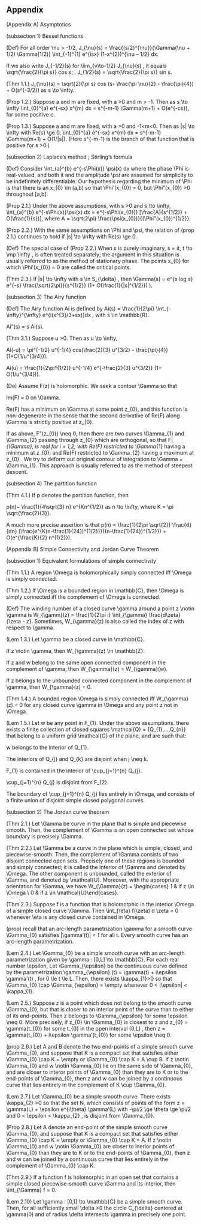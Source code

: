 Appendix
-------

(Appendix A) Asymptotics

(subsection 1) Bessel functions

(Def) For all order \nu > -1/2, J_{\nu}(s) = \frac{(s/2)^{\nu}}{\Gamma(\nu + 1/2) \Gamma(1/2)} \int_{-1}^{1} e^{isx} (1-x^{2})^{\nu – 1/2} dx.

If we also write J_{-1/2}(s) for \lim_{v\to-1/2} J_{\nu}(s) , it equals \sqrt{\frac{2}{\pi s}} cos s; . J_{1/2}(s) = \sqrt{\frac{2}{\pi s}} sin s.

(Thm 1.1.) J_{\nu}(s) = \sqrt{2}{\pi s} cos (s- \frac{\pi \nu}{2} - \frac{\pi}{4}) + O(s^{-3/2}) as s \to \infty.

(Prop 1.2.) Suppose a and m are fixed, with a >0 and m > -1. Then as s \to \infty \int_{0}^{a} e^{-sx} x^{m} dx = s^{-m-1} \Gamma(m+1) + O(e^{-cs}), for some positive c.

(Prop 1.3.) Suppose a and m are fixed, with a >0 and -1<m<0. Then as |s| \to \infty with Re(s) \ge 0, \int_{0}^{a} e^{-sx} x^{m} dx = s^{-m-1} \Gamma(m+1) + O(1/|s|). (Here s^{-m-1} is the branch of that function that is positive for s >0.)

(subsection 2) Laplace’s method ; Stirling’s formula

(Def) Consider \int_{a}^{b} e^{-s\Phi(x)} \psi(x) dx where the phase \Phi is real-valued, and both it and the amplitude \psi are assumed for simplicity to be indefinitely differentiable. Our hypothesis regarding the minimum of \Phi is that there is an x_{0} \in (a,b) so that \Phi’(x_{0}) = 0, but \Phi”(x_{0}) >0 throughout [a,b].

(Prop 2.1.) Under the above assumptions, with s >0 and s \to \infty, \int_{a}^{b} e^{-s\Phi(x)}\psi(x) dx = e^{-s\Phi(x_{0})} [\frac{A}{s^{1/2}} + O(\frac{1}{s})], where A = \sqrt(2\pi) \frac{\psi(x_{0})}{(\Phi”(x_{0})^{1/2}}.

(Prop 2.2.) With the same assumptions on \Phi and \psi, the relation of (prop 2.1.) continues to hold if |s| \to \infty with Re(s) \ge 0.

(Def) The special case of (Prop 2.2.) When s is purely imaginary, s = it, t \to \mp \infty , is often treated separately; the argument in this situation is usually referred to as the method of stationary phase. The points x_{0} for which \Phi’(x_{0}) = 0 are called the critical points.

(Thm 2.3.) If |s| \to \infty with s \in S_{\delta} , then \Gamma(s) = e^{s log s} e^{-s} \frac{\sqrt{2\pi}}{s^{1/2}} (1+ O(\frac{1}{|s|^{1/2}}) ).

(subsection 3) The Airy function

(Def) The Airy function Ai is defined by Ai(s) = \frac{1}{2\pi} \int_{-\infty}^{\infty} e^{i(x^{3}/3+sx)}dx , with s \in \mathbb{R}.

Ai”(s) = s Ai(s).

(Thm 3.1.) Suppose u >0. Then as u \to \infty, 

Ai(-u) = \pi^{-1/2} u^{-1/4} cos(\frac{2}{3} u^{3/2} - \frac{\pi}{4})(1+O(1/u^{3/4})).

Ai(u) = \frac{1}{2\pi^{1/2}} u^{-1/4} e^{-\frac{2}{3} u^{3/2}} (1+ O(1/u^{3/4})).

(De) Assume F(z) is holomorphic. We seek a contour \Gamma so that 

Im(F) = 0 on \Gamma.

Re(F) has a minimum on \Gamma at some point z_{0}, and this function is non-degenerate in the sense that the second derivative of Re(F) along \Gamma is strictly positive at z_{0}.

If as above, F”(z_{0}) \neq 0, then there are two curves \Gamma_{1} and \Gamma_{2} passing through z_{0} which are orthogonal, so that F|_{\Gamma}, is real for i = 1,2, with Re(F) restricted to \Gamma_{1} having a minimum at z_{0}; and Re(F) restricted to \Gamma_{2} having a maximum at z_{0} . We try to deform out original contour of integration to \Gamma = \Gamma_{1}. This approach is usually referred to as the method of steepest descent.

(subsection 4) The partition function

(Thm 4.1.) If p denotes the partition function, then 

p(n)~ \frac{1}{4\sqrt{3} n} e^{Kn^{1/2}} as n \to \infty, where K = \pi \sqrt{\frac{2}{3}}.

A much more precise assertion is that p(n) = \frac{1}{2\pi \sqrt{2}} \frac{d}{dn} (\frac{e^{K(n-\frac{1}{24})^{1/2}}}{(n-\frac{1}{24})^{1/2}}) + O(e^{\frac{K}{2} n^{1/2}}).

(Appendix B) Simple Connectivity and Jordan Curve Theorem

(subsection 1) Equivalent formulations of simple connectivity

(Thm 1.1.) A region \Omega is holomorphically simply connected iff \Omega is simply connected.

(Thm 1.2.) If \Omega is a bounded region in \mathbb{C}, then \Omega is simply connected iff the complement of \Omega is connected.

(Def) The winding number of a closed curve \gamma around a point z \notin \gamma is W_{\gamm}(z) = \frac{1}{2\pi i} \int_{\gamma} \frac{d\zeta}{\zeta - z}. Sometimes, W_{\gamma}(z) is also called the index of z with respect to \gamma.

(Lem 1.3.) Let \gamma be a closed curve in \mathbb{C}.

If z \notin \gamma, then W_{\gamma}(z) \in \mathbb{Z}.

If z and w belong to the same open connected component in the complement of \gamma, then W_{\gamma}(z) = W_{\gamma}(w).

If z belongs to the unbounded connected component in the complement of \gamma, then W_{\gamma}(z) = 0.

(Thm 1.4.) A bounded region \Omega is simply connected iff W_{\gamma}(z) = 0 for any closed curve \gamma in \Omega and any point z not in \Omega.

(Lem 1.5.) Let w be any point in F_{1}. Under the above assumptions. there exists a finite collection of closed squares \mathcal{Q} = {Q_{1},…,Q_{n}} that belong to a uniform grid \mathcal{G} of the plane, and are such that:

w belongs to the interior of Q_{1}.

The interiors of Q_{j} and Q_{k} are disjoint when j \neq k.

F_{1} is contained in the interior of \cup_{j=1}^{n} Q_{j}.

\cup_{j=1}^{n} Q_{j} is disjoint from F_{2}.

The boundary of \cup_{j=1}^{n} Q_{j} lies entirely in \Omega, and consists of a finite union of disjoint simple closed polygonal curves.

(subsection 2) The Jordan curve theorem

(Thm 2.1.) Let \Gamma be curve in the plane that is simple and piecewise smooth. Then, the complement of \Gamma is an open connected set whose boundary is precisely \Gamma.

(Thm 2.2.) Let \Gamma be a curve in the plane which is simple, closed, and piecewise-smooth. Then, the complement of \Gamma consists of two disjoint connected open sets. Precisely one of these regions is bounded and simply connected; it is called the interior of \Gamma and denoted by \Omega. The other component is unbounded, called the exterior of \Gamma, and denoted by \mathcal{U}. Moreover, with the appropriate orientation for \Gamma, we have W_{\Gamma}(z) = \begin{cases} 1 & if z \in \Omega \\ 0 & if z \in \mathcal{U}\end{cases}.

(Thm 2.3.) Suppose f is a function that is holomotphic in the interior \Omega of a simple closed curve \Gamma. Then \int_{\eta} f(\zeta) d \zeta = 0 whenever \eta is any closed curve contained in \Omega.

(prop) recall that an arc-length parametrization \gamma for a smooth curve \Gamma_{0} satisfies |\gamma’(t)| = 1 for all t. Every smooth curve has an arc-length parametrization.

(Lem 2.4.) Let \Gamma_{0} be a simple smooth curve with an arc-length parametrization given by \gamma : [0,L] \to \mathbb{C}. For each real number \epsilon, Let \Gamma_{\epsilon} be the continuous curve defined by the parametrization \gamma_{\epsilon} (t) = \gamma(t) + i\epsilon \gamma’(t) , for 0 \le t \le L. Then, there exists \kappa_{1}>0 so that \Gamma_{0} \cap \Gamma_{\epsilon} = \empty whenever 0 < |\epsilon| < \kappa_{1}.

(Lem 2.5.) Suppose z is a point which does not belong to the smooth curve \Gamma_{0}, but that is closer to an interior point of the curve than to either of its end-points. Then z belongs to \Gamma_{\epsilon} for some \epsilon \neq 0. More precisely, if z_{0} \in \Gamma_{0} is closest to z and z_{0} = \gamma(t_{0}) for some t_{0} in the open interval (0,L) , then z = \gamma(t_{0}) + i\epsilon \gamma’(t_{0}) for some \epsilon \neq 0.

(prop 2.6.) Let A and B denote the two end-points of a simple smooth curve \Gamma_{0}, and suppose that K is a compact set that satisfies either \Gamma_{0} \cap K = \empty or \Gamma_{0} \cap K = A \cup B. If z \notin \Gamma_{0} and w \notin \Gamma_{0} lie on the same side of \Gamma_{0}, and are closer to interor points of \Gamma_{0} than they are to K or to the end-points of \Gamma_{0}, then z and w can be joined by a continuous curve that lies entirely in the complement of K \cup \Gamma_{0}.

(Lem 2.7.) Let \Gamma_{0} be a simple smooth curve. There exists \kappa_{2} >0 so that the set N, which consists of points of the form z = \gamma(L) + \epsilon e^{i\theta} \gamma’(L) with -\pi/2 \ge \theta \ge \pi/2 and 0 < \epsilon < \kappa_{2} , is disjoint from \Gamma_{0}.

(Prop 2.8.) Let A denote an end-point of the simple smooth curve \Gamma_{0}, and suppose that K is a compact set that satisfies either \Gamma_{0} \cap K = \empty or \Gamma_{0} \cap K = A. If z \notin \Gamma_{0} and w \notin \Gamma_{0} are closer to inerior points of \Gamma_{0} than they are to K or to the end-points of \Gamma_{0}, then z and w can be joined by a continuous curve that lies entirely in the complement of \Gamma_{0} \cap K.

(Thm 2.9.) If a function f is holomorphic in an open set that contains a simple closed piecewise-smooth curve \Gamma and its interior, then \int_{\Gamma} f = 0. 

(Lem 2.10) Let \gamma : [0,1] \to \mathbb{C} be a simple smooth curve. Then, for all sufficiently small \delta >0 the circle C_{\delta} centered at \gamma(0) and of radius \delta intersects \gamma in precisely one point.







